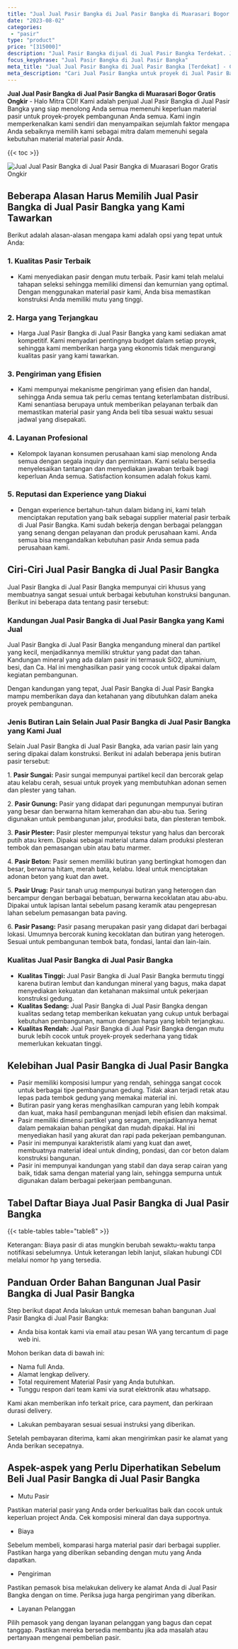 ```yaml
---
title: "Jual Jual Pasir Bangka di Jual Pasir Bangka di Muarasari Bogor Gratis Ongkir"
date: "2023-08-02"
categories:
 - "pasir"
type: "product"
price: "[315000]"
description: "Jual Pasir Bangka dijual di Jual Pasir Bangka Terdekat. Jual Pasir Bangka ini sering digunakan dalam proyek konstruksi sebagai bahan campuran yang terpilih dan bersih. Silakan hubungi kami untuk informasi lebih lanjut."
focus_keyphrase: "Jual Pasir Bangka di Jual Pasir Bangka"
meta_title: "Jual Jual Pasir Bangka di Jual Pasir Bangka [Terdekat] - CDI"
meta_description: "Cari Jual Pasir Bangka untuk proyek di Jual Pasir Bangka? Kami menawarkan Jual Pasir Bangka berkualitas untuk material adukan. Dapatkan penawaran terbaik sekarang."
---
```


**Jual Jual Pasir Bangka di Jual Pasir Bangka di Muarasari Bogor Gratis Ongkir** - Halo Mitra CDI! Kami adalah penjual Jual Pasir Bangka di Jual Pasir Bangka yang siap menolong Anda semua memenuhi keperluan material pasir untuk proyek-proyek pembangunan Anda semua. Kami ingin memperkenalkan kami sendiri dan menyampaikan sejumlah faktor mengapa Anda sebaiknya memilih kami sebagai mitra dalam memenuhi segala kebutuhan material material pasir Anda.

{{< toc >}}

![Jual Jual Pasir Bangka di Jual Pasir Bangka di Muarasari Bogor Gratis Ongkir](/images/pasir/pasir-bangunan-31.jpg)

## Beberapa Alasan Harus Memilih Jual Pasir Bangka di Jual Pasir Bangka yang Kami Tawarkan

Berikut adalah alasan-alasan mengapa kami adalah opsi yang tepat untuk Anda:

### 1. Kualitas Pasir Terbaik

*   Kami menyediakan pasir dengan mutu terbaik. Pasir kami telah melalui tahapan seleksi sehingga memiliki dimensi dan kemurnian yang optimal. Dengan menggunakan material pasir kami, Anda bisa memastikan konstruksi Anda memiliki mutu yang tinggi.

### 2. Harga yang Terjangkau

*   Harga Jual Pasir Bangka di Jual Pasir Bangka yang kami sediakan amat kompetitif. Kami menyadari pentingnya budget dalam setiap proyek, sehingga kami memberikan harga yang ekonomis tidak mengurangi kualitas pasir yang kami tawarkan.

### 3. Pengiriman yang Efisien

*   Kami mempunyai mekanisme pengiriman yang efisien dan handal, sehingga Anda semua tak perlu cemas tentang keterlambatan distribusi. Kami senantiasa berupaya untuk memberikan pelayanan terbaik dan memastikan material pasir yang Anda beli tiba sesuai waktu sesuai jadwal yang disepakati.

### 4. Layanan Profesional

*   Kelompok layanan konsumen perusahaan kami siap menolong Anda semua dengan segala inquiry dan permintaan. Kami selalu bersedia menyelesaikan tantangan dan menyediakan jawaban terbaik bagi keperluan Anda semua. Satisfaction konsumen adalah fokus kami.

### 5. Reputasi dan Experience yang Diakui

*   Dengan experience bertahun-tahun dalam bidang ini, kami telah menciptakan reputation yang baik sebagai supplier material pasir terbaik di Jual Pasir Bangka. Kami sudah bekerja dengan berbagai pelanggan yang senang dengan pelayanan dan produk perusahaan kami. Anda semua bisa mengandalkan kebutuhan pasir Anda semua pada perusahaan kami.

## Ciri-Ciri Jual Pasir Bangka di Jual Pasir Bangka

Jual Pasir Bangka di Jual Pasir Bangka mempunyai ciri khusus yang membuatnya sangat sesuai untuk berbagai kebutuhan konstruksi bangunan. Berikut ini beberapa data tentang pasir tersebut:

### Kandungan Jual Pasir Bangka di Jual Pasir Bangka yang Kami Jual

Jual Pasir Bangka di Jual Pasir Bangka mengandung mineral dan partikel yang kecil, menjadikannya memiliki struktur yang padat dan tahan. Kandungan mineral yang ada dalam pasir ini termasuk SiO2, aluminium, besi, dan Ca. Hal ini menghasilkan pasir yang cocok untuk dipakai dalam kegiatan pembangunan.

Dengan kandungan yang tepat, Jual Pasir Bangka di Jual Pasir Bangka mampu memberikan daya dan ketahanan yang dibutuhkan dalam aneka proyek pembangunan.

### Jenis Butiran Lain Selain Jual Pasir Bangka di Jual Pasir Bangka yang Kami Jual

Selain Jual Pasir Bangka di Jual Pasir Bangka, ada varian pasir lain yang sering dipakai dalam konstruksi. Berikut ini adalah beberapa jenis butiran pasir tersebut:

1\.  **Pasir Sungai:** Pasir sungai mempunyai partikel kecil dan bercorak gelap atau kelabu cerah, sesuai untuk proyek yang membutuhkan adonan semen dan plester yang tahan.

2\.  **Pasir Gunung:** Pasir yang didapat dari pegunungan mempunyai butiran yang besar dan berwarna hitam kemerahan dan abu-abu tua. Sering digunakan untuk pembangunan jalur, produksi bata, dan plesteran tembok.

3\.  **Pasir Plester:** Pasir plester mempunyai tekstur yang halus dan bercorak putih atau krem. Dipakai sebagai material utama dalam produksi plesteran tembok dan pemasangan ubin atau batu marmer.

4\.  **Pasir Beton:** Pasir semen memiliki butiran yang bertingkat homogen dan besar, berwarna hitam, merah bata, kelabu. Ideal untuk menciptakan adonan beton yang kuat dan awet.

5\.  **Pasir Urug:** Pasir tanah urug mempunyai butiran yang heterogen dan bercampur dengan berbagai bebatuan, berwarna kecoklatan atau abu-abu. Dipakai untuk lapisan lantai sebelum pasang keramik atau pengepresan lahan sebelum pemasangan bata paving.

6\.  **Pasir Pasang:** Pasir pasang merupakan pasir yang didapat dari berbagai lokasi. Umumnya bercorak kuning kecoklatan dan butiran yang heterogen. Sesuai untuk pembangunan tembok bata, fondasi, lantai dan lain-lain.

### Kualitas Jual Pasir Bangka di Jual Pasir Bangka

*   **Kualitas Tinggi:** Jual Pasir Bangka di Jual Pasir Bangka bermutu tinggi karena butiran lembut dan kandungan mineral yang bagus, maka dapat menyediakan kekuatan dan ketahanan maksimal untuk pekerjaan konstruksi gedung.
*   **Kualitas Sedang:** Jual Pasir Bangka di Jual Pasir Bangka dengan kualitas sedang tetap memberikan kekuatan yang cukup untuk berbagai kebutuhan pembangunan, namun dengan harga yang lebih terjangkau.
*   **Kualitas Rendah:** Jual Pasir Bangka di Jual Pasir Bangka dengan mutu buruk lebih cocok untuk proyek-proyek sederhana yang tidak memerlukan kekuatan tinggi.

## Kelebihan Jual Pasir Bangka di Jual Pasir Bangka

*   Pasir memiliki komposisi lumpur yang rendah, sehingga sangat cocok untuk berbagai tipe pembangunan gedung. Tidak akan terjadi retak atau lepas pada tembok gedung yang memakai material ini.
*   Butiran pasir yang keras menghasilkan campuran yang lebih kompak dan kuat, maka hasil pembangunan menjadi lebih efisien dan maksimal.
*   Pasir memiliki dimensi partikel yang seragam, menjadikannya hemat dalam pemakaian bahan pengikat dan mudah dipakai. Hal ini menyediakan hasil yang akurat dan rapi pada pekerjaan pembangunan.
*   Pasir ini mempunyai karakteristik alami yang kuat dan awet, membuatnya material ideal untuk dinding, pondasi, dan cor beton dalam konstruksi bangunan.
*   Pasir ini mempunyai kandungan yang stabil dan daya serap cairan yang baik, tidak sama dengan material yang lain, sehingga sempurna untuk digunakan dalam berbagai pekerjaan pembangunan.

## Tabel Daftar Biaya Jual Pasir Bangka di Jual Pasir Bangka

{{< table-tables table="table8" >}}

Keterangan: Biaya pasir di atas mungkin berubah sewaktu-waktu tanpa notifikasi sebelumnya. Untuk keterangan lebih lanjut, silakan hubungi CDI melalui nomor hp yang tersedia.

## Panduan Order Bahan Bangunan Jual Pasir Bangka di Jual Pasir Bangka

Step berikut dapat Anda lakukan untuk memesan bahan bangunan Jual Pasir Bangka di Jual Pasir Bangka:

*   Anda bisa kontak kami via email atau pesan WA yang tercantum di page web ini.

Mohon berikan data di bawah ini:

*   Nama full Anda.
*   Alamat lengkap delivery.
*   Total requirement Material Pasir yang Anda butuhkan.
*   Tunggu respon dari team kami via surat elektronik atau whatsapp.

Kami akan memberikan info terkait price, cara payment, dan perkiraan durasi delivery.
*   Lakukan pembayaran sesuai sesuai instruksi yang diberikan.

Setelah pembayaran diterima, kami akan mengirimkan pasir ke alamat yang Anda berikan secepatnya.

## Aspek-aspek yang Perlu Diperhatikan Sebelum Beli Jual Pasir Bangka di Jual Pasir Bangka

*   Mutu Pasir

Pastikan material pasir yang Anda order berkualitas baik dan cocok untuk keperluan project Anda. Cek komposisi mineral dan daya supportnya.
*   Biaya

Sebelum membeli, komparasi harga material pasir dari berbagai supplier. Pastikan harga yang diberikan sebanding dengan mutu yang Anda dapatkan.
*   Pengiriman

Pastikan pemasok bisa melakukan delivery ke alamat Anda di Jual Pasir Bangka dengan on time. Periksa juga harga pengiriman yang diberikan.
*   Layanan Pelanggan

Pilih pemasok yang dengan layanan pelanggan yang bagus dan cepat tanggap. Pastikan mereka bersedia membantu jika ada masalah atau pertanyaan mengenai pembelian pasir.